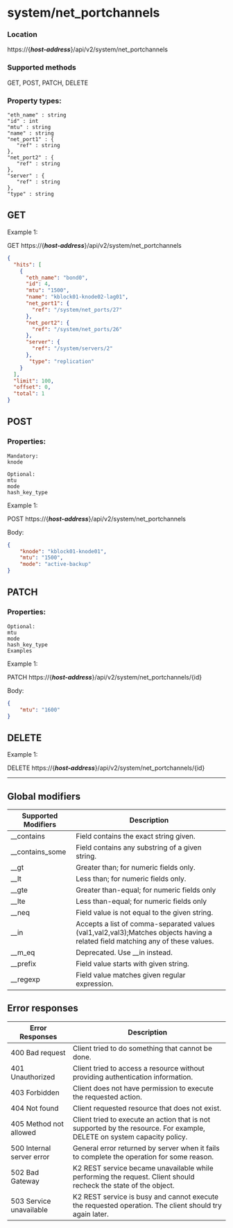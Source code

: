 # system/net_portchannels

### Location
https://{***host-address***}/api/v2/system/net_portchannels

### Supported methods
GET, POST, PATCH, DELETE


### Property types:
 ```text
"eth_name" : string
"id" : int
"mtu" : string
"name" : string
"net_port1" : {
    "ref" : string
},
"net_port2" : {
    "ref" : string
},
"server" : {
    "ref" : string
},
"type" : string
 ```

## GET

Example 1:

GET https://{***host-address***}/api/v2/system/net_portchannels
```json
{
  "hits": [
    {
      "eth_name": "bond0",
      "id": 4,
      "mtu": "1500",
      "name": "kblock01-knode02-lag01",
      "net_port1": {
        "ref": "/system/net_ports/27"
      },
      "net_port2": {
        "ref": "/system/net_ports/26"
      },
      "server": {
        "ref": "/system/servers/2"
      },
       "type": "replication"
    }
  ],
  "limit": 100,
  "offset": 0,
  "total": 1
}
```

## POST

### Properties:
 ```text
Mandatory: 
knode

Optional: 
mtu
mode
hash_key_type
 ```

Example 1:

POST https://{***host-address***}/api/v2/system/net_portchannels

Body:
```json
{
    "knode": "kblock01-knode01", 
    "mtu": "1500", 
    "mode": "active-backup"
}
```

## PATCH

### Properties:
```text
Optional:
mtu
mode
hash_key_type
Examples
```

Example 1:

PATCH https://{***host-address***}/api/v2/system/net_portchannels/{id}

Body:
```json
{
    "mtu": "1600"
}
```

## DELETE

Example 1:

DELETE https://{***host-address***}/api/v2/system/net_portchannels/{id}


---

## Global modifiers
| Supported Modifiers	| Description|
|-----------------------|------------|
|__contains	|Field contains the exact string given.|
|__contains_some	|Field contains any substring of a given string.|
|__gt	|Greater than; for numeric fields only.|
|__lt	|Less than; for numeric fields only.|
|__gte	|Greater than-equal; for numeric fields only|
|__lte	|Less than-equal; for numeric fields only|
|__neq	|Field value is not equal to the given string.|
|__in	|Accepts a list of comma-separated values (val1,val2,val3);Matches objects having a related field matching any of these values.|
|__m_eq	|Deprecated. Use __in instead.|
|__prefix	|Field value starts with given string.|
|__regexp	|Field value matches given regular expression.|

## Error responses

| Error Responses	| Description |
|-------------------|-------------|
|400 Bad request	|Client tried to do something that cannot be done.
|401 Unauthorized	|Client tried to access a resource without providing authentication information.
|403 Forbidden	|Client does not have permission to execute the requested action.
|404 Not found	|Client requested resource that does not exist.
|405 Method not allowed	|Client tried to execute an action that is not supported by the resource. For example, DELETE on system capacity policy.
|500 Internal server error	|General error returned by server when it fails to complete the operation for some reason.
|502 Bad Gateway	|K2 REST service became unavailable while performing the request. Client should recheck the state of the object.
|503 Service unavailable	|K2 REST service is busy and cannot execute the requested operation. The client should try again later.
